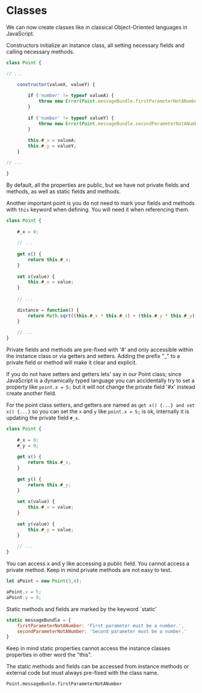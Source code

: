 # Classes

We can now create classes like in classical Object-Oriented languages in JavaScript. 

Constructors initialize an instance class, all setting necessary fields and calling necessary methods. 

```javascript
class Point {

// ...

	constructor(valueX, valueY) {
	
		if ('number' != typeof valueA) {
			throw new Error(Point.messageBundle.firstParameterNotANumber);
		}
		
		if ('number' != typeof valueY) {
			throw new Error(Point.messageBundle.secondParameterNotANumber);
		}
		
		this.#_x = valueA;
		this.#_y = valueY;
	}

// ...

}    
```

By default, all the properties are public, but we have not private fields and methods, as well as static fields and methods. 

Another important point is you do not need to mark your fields and methods with `this` keyword when defining. You will need it when referencing them.

```javascript
class Point {
	
	#_x = 0;
	
	// ...
	
	get x() {
		return this.#_x;
	}
	
	set x(value) {
		this.#_x = value;
	}
	
	// ...
	
	distance = function() {
		return Math.sqrt((this.#_x * this.#_x) + (this.#_y * this.#_y));
	}
	
	// ...
}	
```

Private fields and methods are pre-fixed with '#' and only accessible within the instance class or via getters and setters. Adding the prefix "_" to a private field or method will make it clear and explicit. 

If you do not have setters and getters lets' say in our Point class; since JavaScript is a dynamically typed language you can accidentally try to set a property like `point.x = 5;` but it will not change the private field '#x' instead create another field. 

For the point class setters, and getters are named as `get x() {...} and set x() {...}` so you can set the `x` and `y` like `point.x = 5;` is ok, internally it is updating the private field `#_x`.

```javascript
class Point {
	
	#_x = 0;
	#_y = 0;
	
	get x() {
	    return this.#_x;
	}
	
	get y() {
	    return this.#_y;
	}
	
	set x(value) {
		this.#_x = value;
	}
	
	set y(value) {
		this.#_y = value;
	}
     
    // ...   
}    
```    

You can access x and y like accessing a public field. You cannot access a private method. Keep in mind private methods are not easy to test.

```javascript
let aPoint = new Point(3,4);

aPoint.x = 5;
aPoint.y = 9;
```

Static methods and fields are marked by the keyword `static'

```javascript
static messageBundle = {
	firstParameterNotANumber: 'First parameter must be a number.',
	secondParameterNotANumber: 'Second parameter must be a number.'
}
```

Keep in mind static properties cannot access the instance classes properties in other word the "this". 

The static methods and fields can be accessed from instance methods or external code but must always pre-fixed with the class name.

`Point.messageBunle.firstParameterNotANumber`
